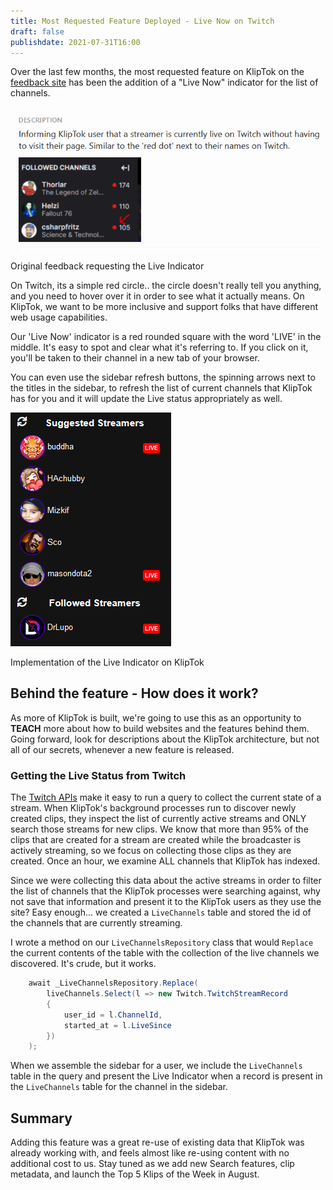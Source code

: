 ```yaml
---
title: Most Requested Feature Deployed - Live Now on Twitch
draft: false
publishdate: 2021-07-31T16:00
---
```


Over the last few months, the most requested feature on KlipTok on the [feedback site](https://feedback.kliptok.com) has been the addition of a "Live Now" indicator for the list of channels.

<div class="center">

[![Screenshot from feedback.kliptok.com - Request to add a 'Live' indicator next to channels](img/feedback-LiveIndicator.png)](https://feedback.kliptok.com/posts/23/live-now-icon-next-to-the-channels-name-in-the-list-of-streamers)

<span aria-label="caption" class="caption">Original feedback requesting the Live Indicator</span>

</div>

On Twitch, its a simple red circle.. the circle doesn't really tell you anything, and you need to hover over it in order to see what it actually means.  On KlipTok, we want to be more inclusive and support folks that have different web usage capabilities.  

Our 'Live Now' indicator is a red rounded square with the word 'LIVE' in the middle.  It's easy to spot and clear what it's referring to.  If you click on it, you'll be taken to their channel in a new tab of your browser.

You can even use the sidebar refresh buttons, the spinning arrows next to the titles in the sidebar, to refresh the list of current channels that KlipTok has for you and it will update the Live status appropriately as well.

<div class="center">

![Screenshot of KlipTok showing the new LIVE indicator in the sidebar](img/liveIndicator.png)

<span aria-label="caption" class="caption">Implementation of the Live Indicator on KlipTok</span>

</div>

## Behind the feature - How does it work?

As more of KlipTok is built, we're going to use this as an opportunity to __TEACH__ more about how to build websites and the features behind them.  Going forward, look for descriptions about the KlipTok architecture, but not all of our secrets, whenever a new feature is released.  

### Getting the Live Status from Twitch

The [Twitch APIs](https://dev.twitch.tv/docs/api/reference#get-streams) make it easy to run a query to collect the current state of a stream.  When KlipTok's background processes run to discover newly created clips, they inspect the list of currently active streams and ONLY search those streams for new clips.  We know that more than 95% of the clips that are created for a stream are created while the broadcaster is actively streaming, so we focus on collecting those clips as they are created.  Once an hour, we examine ALL channels that KlipTok has indexed.

Since we were collecting this data about the active streams in order to filter the list of channels that the KlipTok processes were searching against, why not save that information and present it to the KlipTok users as they use the site?  Easy enough... we created a `LiveChannels` table and stored the id of the channels that are currently streaming.

I wrote a method on our `LiveChannelsRepository` class that would `Replace` the current contents of the table with the collection of the live channels we discovered.  It's crude, but it works.

```csharp
	await _LiveChannelsRepository.Replace(
		liveChannels.Select(l => new Twitch.TwitchStreamRecord
		{
			user_id = l.ChannelId,
			started_at = l.LiveSince
		})
	);
```

When we assemble the sidebar for a user, we include the `LiveChannels` table in the query and present the Live Indicator when a record is present in the `LiveChannels` table for the channel in the sidebar.

## Summary

Adding this feature was a great re-use of existing data that KlipTok was already working with, and feels almost like re-using content with no additional cost to us.  Stay tuned as we add new Search features, clip metadata, and launch the Top 5 Klips of the Week in August.